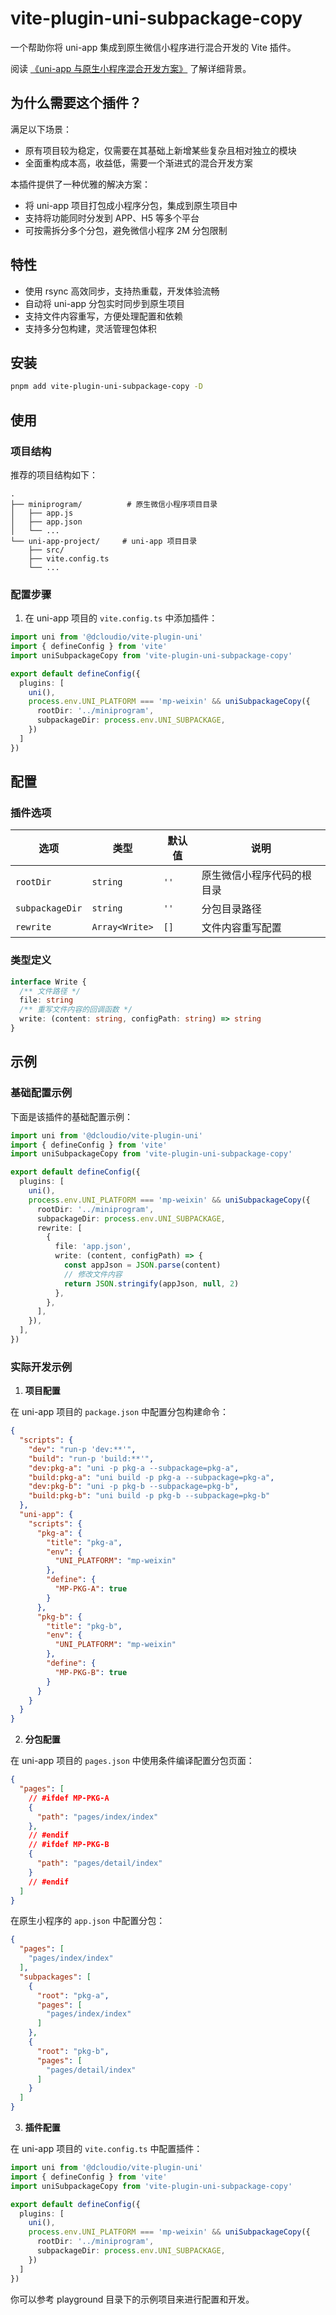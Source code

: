 # vite-plugin-uni-subpackage-copy

一个帮助你将 uni-app 集成到原生微信小程序进行混合开发的 Vite 插件。

阅读 [《uni-app 与原生小程序混合开发方案》](https://4ark.me/posts/2025-10-15-uni-app-hybrid-native-miniprogram/) 了解详细背景。

## 为什么需要这个插件？

满足以下场景：

- 原有项目较为稳定，仅需要在其基础上新增某些复杂且相对独立的模块
- 全面重构成本高，收益低，需要一个渐进式的混合开发方案

本插件提供了一种优雅的解决方案：

- 将 uni-app 项目打包成小程序分包，集成到原生项目中
- 支持将功能同时分发到 APP、H5 等多个平台
- 可按需拆分多个分包，避免微信小程序 2M 分包限制

## 特性

- 使用 rsync 高效同步，支持热重载，开发体验流畅
- 自动将 uni-app 分包实时同步到原生项目
- 支持文件内容重写，方便处理配置和依赖
- 支持多分包构建，灵活管理包体积

## 安装

```bash
pnpm add vite-plugin-uni-subpackage-copy -D
```

## 使用

### 项目结构

推荐的项目结构如下：

```
.
├── miniprogram/          # 原生微信小程序项目目录
│   ├── app.js
│   ├── app.json
│   └── ...
└── uni-app-project/     # uni-app 项目目录
    ├── src/
    ├── vite.config.ts
    └── ...
```

### 配置步骤

1. 在 uni-app 项目的 `vite.config.ts` 中添加插件：

```ts
import uni from '@dcloudio/vite-plugin-uni'
import { defineConfig } from 'vite'
import uniSubpackageCopy from 'vite-plugin-uni-subpackage-copy'

export default defineConfig({
  plugins: [
    uni(),
    process.env.UNI_PLATFORM === 'mp-weixin' && uniSubpackageCopy({
      rootDir: '../miniprogram',
      subpackageDir: process.env.UNI_SUBPACKAGE,
    })
  ]
})
```

## 配置

### 插件选项

| 选项 | 类型 | 默认值 | 说明 |
|--------|------|---------|-------------|
| `rootDir` | `string` | `''` | 原生微信小程序代码的根目录 |
| `subpackageDir` | `string` | `''` | 分包目录路径 |
| `rewrite` | `Array<Write>` | `[]` | 文件内容重写配置 |

### 类型定义

```ts
interface Write {
  /** 文件路径 */
  file: string
  /** 重写文件内容的回调函数 */
  write: (content: string, configPath: string) => string
}
```

## 示例

### 基础配置示例

下面是该插件的基础配置示例：

```ts
import uni from '@dcloudio/vite-plugin-uni'
import { defineConfig } from 'vite'
import uniSubpackageCopy from 'vite-plugin-uni-subpackage-copy'

export default defineConfig({
  plugins: [
    uni(),
    process.env.UNI_PLATFORM === 'mp-weixin' && uniSubpackageCopy({
      rootDir: '../miniprogram',
      subpackageDir: process.env.UNI_SUBPACKAGE,
      rewrite: [
        {
          file: 'app.json',
          write: (content, configPath) => {
            const appJson = JSON.parse(content)
            // 修改文件内容
            return JSON.stringify(appJson, null, 2)
          },
        },
      ],
    }),
  ],
})
```

### 实际开发示例

1. **项目配置**

在 uni-app 项目的 `package.json` 中配置分包构建命令：

```json
{
  "scripts": {
    "dev": "run-p 'dev:**'",
    "build": "run-p 'build:**'",
    "dev:pkg-a": "uni -p pkg-a --subpackage=pkg-a",
    "build:pkg-a": "uni build -p pkg-a --subpackage=pkg-a",
    "dev:pkg-b": "uni -p pkg-b --subpackage=pkg-b",
    "build:pkg-b": "uni build -p pkg-b --subpackage=pkg-b"
  },
  "uni-app": {
    "scripts": {
      "pkg-a": {
        "title": "pkg-a",
        "env": {
          "UNI_PLATFORM": "mp-weixin"
        },
        "define": {
          "MP-PKG-A": true
        }
      },
      "pkg-b": {
        "title": "pkg-b",
        "env": {
          "UNI_PLATFORM": "mp-weixin"
        },
        "define": {
          "MP-PKG-B": true
        }
      }
    }
  }
}
```

2. **分包配置**

在 uni-app 项目的 `pages.json` 中使用条件编译配置分包页面：

```json
{
  "pages": [
    // #ifdef MP-PKG-A
    {
      "path": "pages/index/index"
    },
    // #endif
    // #ifdef MP-PKG-B
    {
      "path": "pages/detail/index"
    }
    // #endif
  ]
}
```

在原生小程序的 `app.json` 中配置分包：

```json
{
  "pages": [
    "pages/index/index"
  ],
  "subpackages": [
    {
      "root": "pkg-a",
      "pages": [
        "pages/index/index"
      ]
    },
    {
      "root": "pkg-b",
      "pages": [
        "pages/detail/index"
      ]
    }
  ]
}
```

3. **插件配置**

在 uni-app 项目的 `vite.config.ts` 中配置插件：

```ts
import uni from '@dcloudio/vite-plugin-uni'
import { defineConfig } from 'vite'
import uniSubpackageCopy from 'vite-plugin-uni-subpackage-copy'

export default defineConfig({
  plugins: [
    uni(),
    process.env.UNI_PLATFORM === 'mp-weixin' && uniSubpackageCopy({
      rootDir: '../miniprogram',
      subpackageDir: process.env.UNI_SUBPACKAGE,
    })
  ]
})
```

你可以参考 playground 目录下的示例项目来进行配置和开发。
